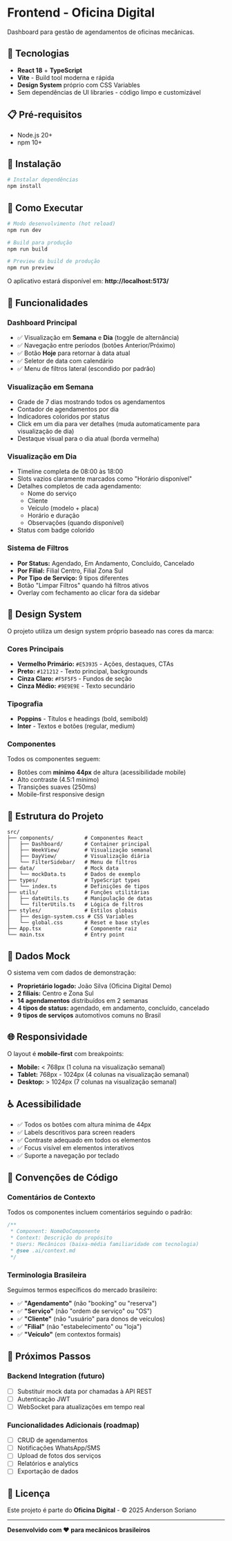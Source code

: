 # Frontend - Oficina Digital

Dashboard para gestão de agendamentos de oficinas mecânicas.

## 🚀 Tecnologias

- **React 18** + **TypeScript**
- **Vite** - Build tool moderna e rápida
- **Design System** próprio com CSS Variables
- Sem dependências de UI libraries - código limpo e customizável

## 📋 Pré-requisitos

- Node.js 20+ 
- npm 10+

## 🔧 Instalação

```bash
# Instalar dependências
npm install
```

## 🏃 Como Executar

```bash
# Modo desenvolvimento (hot reload)
npm run dev

# Build para produção
npm run build

# Preview da build de produção
npm run preview
```

O aplicativo estará disponível em: **http://localhost:5173/**

## 📱 Funcionalidades

### Dashboard Principal
- ✅ Visualização em **Semana** e **Dia** (toggle de alternância)
- ✅ Navegação entre períodos (botões Anterior/Próximo)
- ✅ Botão **Hoje** para retornar à data atual
- ✅ Seletor de data com calendário
- ✅ Menu de filtros lateral (escondido por padrão)

### Visualização em Semana
- Grade de 7 dias mostrando todos os agendamentos
- Contador de agendamentos por dia
- Indicadores coloridos por status
- Click em um dia para ver detalhes (muda automaticamente para visualização de dia)
- Destaque visual para o dia atual (borda vermelha)

### Visualização em Dia
- Timeline completa de 08:00 às 18:00
- Slots vazios claramente marcados como "Horário disponível"
- Detalhes completos de cada agendamento:
  - Nome do serviço
  - Cliente
  - Veículo (modelo + placa)
  - Horário e duração
  - Observações (quando disponível)
- Status com badge colorido

### Sistema de Filtros
- **Por Status:** Agendado, Em Andamento, Concluído, Cancelado
- **Por Filial:** Filial Centro, Filial Zona Sul
- **Por Tipo de Serviço:** 9 tipos diferentes
- Botão "Limpar Filtros" quando há filtros ativos
- Overlay com fechamento ao clicar fora da sidebar

## 🎨 Design System

O projeto utiliza um design system próprio baseado nas cores da marca:

### Cores Principais
- **Vermelho Primário:** `#E53935` - Ações, destaques, CTAs
- **Preto:** `#121212` - Texto principal, backgrounds
- **Cinza Claro:** `#F5F5F5` - Fundos de seção
- **Cinza Médio:** `#9E9E9E` - Texto secundário

### Tipografia
- **Poppins** - Títulos e headings (bold, semibold)
- **Inter** - Textos e botões (regular, medium)

### Componentes
Todos os componentes seguem:
- Botões com **mínimo 44px** de altura (acessibilidade mobile)
- Alto contraste (4.5:1 mínimo)
- Transições suaves (250ms)
- Mobile-first responsive design

## 📂 Estrutura do Projeto

```
src/
├── components/          # Componentes React
│   ├── Dashboard/       # Container principal
│   ├── WeekView/        # Visualização semanal
│   ├── DayView/         # Visualização diária
│   └── FilterSidebar/   # Menu de filtros
├── data/                # Mock data
│   └── mockData.ts      # Dados de exemplo
├── types/               # TypeScript types
│   └── index.ts         # Definições de tipos
├── utils/               # Funções utilitárias
│   ├── dateUtils.ts     # Manipulação de datas
│   └── filterUtils.ts   # Lógica de filtros
├── styles/              # Estilos globais
│   ├── design-system.css # CSS Variables
│   └── global.css       # Reset e base styles
├── App.tsx              # Componente raiz
└── main.tsx             # Entry point
```

## 🧪 Dados Mock

O sistema vem com dados de demonstração:

- **Proprietário logado:** João Silva (Oficina Digital Demo)
- **2 filiais:** Centro e Zona Sul
- **14 agendamentos** distribuídos em 2 semanas
- **4 tipos de status:** agendado, em andamento, concluído, cancelado
- **9 tipos de serviços** automotivos comuns no Brasil

## 🌐 Responsividade

O layout é **mobile-first** com breakpoints:

- **Mobile:** < 768px (1 coluna na visualização semanal)
- **Tablet:** 768px - 1024px (4 colunas na visualização semanal)
- **Desktop:** > 1024px (7 colunas na visualização semanal)

## ♿ Acessibilidade

- ✅ Todos os botões com altura mínima de 44px
- ✅ Labels descritivos para screen readers
- ✅ Contraste adequado em todos os elementos
- ✅ Focus visível em elementos interativos
- ✅ Suporte a navegação por teclado

## 📝 Convenções de Código

### Comentários de Contexto
Todos os componentes incluem comentários seguindo o padrão:

```typescript
/**
 * Component: NomeDoComponente
 * Context: Descrição do propósito
 * Users: Mecânicos (baixa-média familiaridade com tecnologia)
 * @see .ai/context.md
 */
```

### Terminologia Brasileira
Seguimos termos específicos do mercado brasileiro:

- ✅ **"Agendamento"** (não "booking" ou "reserva")
- ✅ **"Serviço"** (não "ordem de serviço" ou "OS")
- ✅ **"Cliente"** (não "usuário" para donos de veículos)
- ✅ **"Filial"** (não "estabelecimento" ou "loja")
- ✅ **"Veículo"** (em contextos formais)

## 🔮 Próximos Passos

### Backend Integration (futuro)
- [ ] Substituir mock data por chamadas à API REST
- [ ] Autenticação JWT
- [ ] WebSocket para atualizações em tempo real

### Funcionalidades Adicionais (roadmap)
- [ ] CRUD de agendamentos
- [ ] Notificações WhatsApp/SMS
- [ ] Upload de fotos dos serviços
- [ ] Relatórios e analytics
- [ ] Exportação de dados

## 📄 Licença

Este projeto é parte do **Oficina Digital** - © 2025 Anderson Soriano

---

**Desenvolvido com ❤️ para mecânicos brasileiros**
